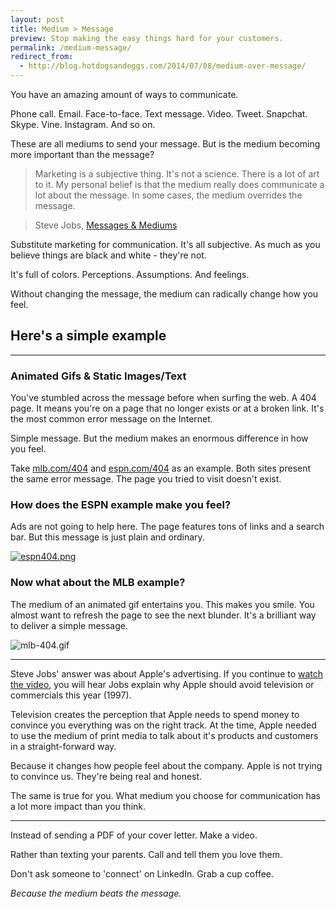 ```yaml
---
layout: post
title: Medium > Message
preview: Stop making the easy things hard for your customers.
permalink: /medium-message/
redirect_from:
  - http://blog.hotdogsandeggs.com/2014/07/08/medium-over-message/
---
```

You have an amazing amount of ways to communicate.

Phone call. Email. Face-to-face. Text message. Video. Tweet. Snapchat. Skype. Vine. Instagram. And so on. 

These are all mediums to send your message. But is the medium becoming more important than the message? 

> Marketing is a subjective thing. It's not a science. There is a lot of art to it. My personal belief is that the medium really does communicate a lot about the message. In some cases, the medium overrides the message. 

> Steve Jobs, [Messages & Mediums](http://youtu.be/3LEXae1j6EY?t=46m50s)

Substitute marketing for communication. It's all subjective. As much as you believe things are black and white - they're not. 

It's full of colors. Perceptions. Assumptions. And feelings. 

Without changing the message, the medium can radically change how you feel. 

## Here's a simple example

* * * 

### Animated Gifs & Static Images/Text

You've stumbled across the message before when surfing the web. A 404 page. It means you're on a page that no longer exists or at a broken link. It's the most common error message on the Internet. 

Simple message. But the medium makes an enormous difference in how you feel. 

Take [mlb.com/404](http://mlb.com/404) and [espn.com/404](http://espn.com/404) as an example. Both sites present the same error message. The page you tried to visit doesn't exist. 

### How does the ESPN example make you feel? 

Ads are not going to help here. The page features tons of links and a search bar. But this message is just plain and ordinary.

[![espn404.png](https://d23f6h5jpj26xu.cloudfront.net/wpxtlnj95o4gma_small.png)](http://img.svbtle.com/wpxtlnj95o4gma.png)


### Now what about the MLB example? 

The medium of an animated gif entertains you. This makes you smile. You almost want to refresh the page to see the next blunder. It's a brilliant way to deliver a simple message. 

![mlb-404.gif](https://draftin.com:443/images/17017?token=0WocXh1Y1FnVck5kZ1VXNo8-Y3-a5aCoPZQ6jwKtGl7H-F6xPBsNYpjBqta-phN0R-AhjeRiUWeF_5yYKcyQAoY) 

* * * 

Steve Jobs' answer was about Apple's advertising. If you continue to [watch the video](https://www.youtube.com/watch?v=3LEXae1j6EY&feature=youtu.be&t=46m50s), you will hear Jobs explain why Apple should avoid television or commercials this year (1997). 

Television creates the perception that Apple needs to spend money to convince you everything was on the right track. At the time, Apple needed to use the medium of print media to talk about it's products and customers in a straight-forward way. 

Because it changes how people feel about the company. Apple is not trying to convince us. They're being real and honest. 

The same is true for you. What medium you choose for communication has a lot more impact than you think. 

* * * 

Instead of sending a PDF of your cover letter. Make a video. 

Rather than texting your parents. Call and tell them you love them. 

Don't ask someone to 'connect' on LinkedIn. Grab a cup coffee. 

*Because the medium beats the message.*
